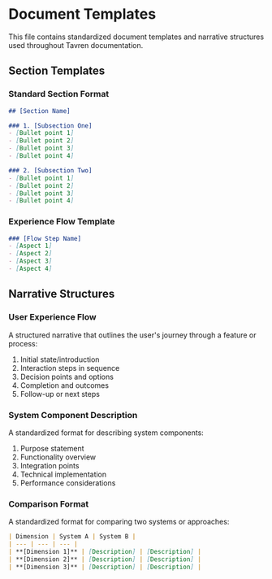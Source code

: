 # Document Templates

This file contains standardized document templates and narrative structures used throughout Tavren documentation.

## Section Templates

### Standard Section Format
```markdown
## [Section Name]

### 1. [Subsection One]
- [Bullet point 1]
- [Bullet point 2]
- [Bullet point 3]
- [Bullet point 4]

### 2. [Subsection Two]
- [Bullet point 1]
- [Bullet point 2]
- [Bullet point 3]
- [Bullet point 4]
```

### Experience Flow Template
```markdown
### [Flow Step Name]
- [Aspect 1]
- [Aspect 2]
- [Aspect 3]
- [Aspect 4]
```

## Narrative Structures

### User Experience Flow
A structured narrative that outlines the user's journey through a feature or process:
1. Initial state/introduction
2. Interaction steps in sequence
3. Decision points and options
4. Completion and outcomes
5. Follow-up or next steps

### System Component Description
A standardized format for describing system components:
1. Purpose statement
2. Functionality overview
3. Integration points
4. Technical implementation
5. Performance considerations

### Comparison Format
A standardized format for comparing two systems or approaches:
```markdown
| Dimension | System A | System B |
| --- | --- | --- |
| **[Dimension 1]** | [Description] | [Description] |
| **[Dimension 2]** | [Description] | [Description] |
| **[Dimension 3]** | [Description] | [Description] |
``` 